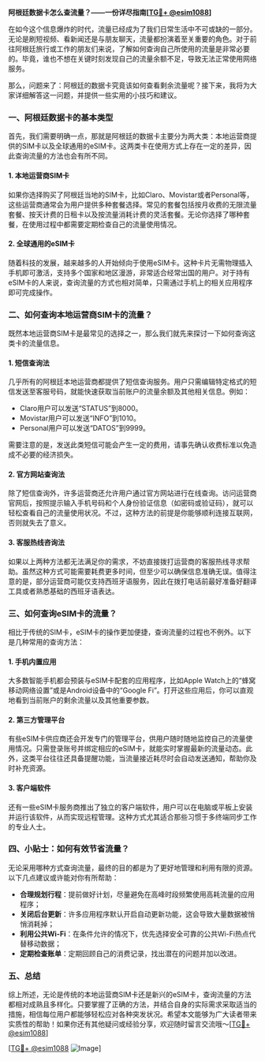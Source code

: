 **阿根廷数据卡怎么查流量？——一份详尽指南[[TG💪+ @esim1088](https://t.me/s/esim1088)]**

在如今这个信息爆炸的时代，流量已经成为了我们日常生活中不可或缺的一部分。无论是刷短视频、看新闻还是与朋友聊天，流量都扮演着至关重要的角色。对于前往阿根廷旅行或工作的朋友们来说，了解如何查询自己所使用的流量是非常必要的。毕竟，谁也不想在关键时刻发现自己的流量余额不足，导致无法正常使用网络服务。

那么，问题来了：阿根廷的数据卡究竟该如何查看剩余流量呢？接下来，我将为大家详细解答这一问题，并提供一些实用的小技巧和建议。

### 一、阿根廷数据卡的基本类型

首先，我们需要明确一点，那就是阿根廷的数据卡主要分为两大类：本地运营商提供的SIM卡以及全球通用的eSIM卡。这两类卡在使用方式上存在一定的差异，因此查询流量的方法也会有所不同。

#### 1. 本地运营商SIM卡

如果你选择购买了阿根廷当地的SIM卡，比如Claro、Movistar或者Personal等，这些运营商通常会为用户提供多种套餐选择。常见的套餐包括按月收费的无限流量套餐、按天计费的日租卡以及按流量消耗计费的灵活套餐。无论你选择了哪种套餐，在使用过程中都需要定期检查自己的流量使用情况。

#### 2. 全球通用的eSIM卡

随着科技的发展，越来越多的人开始倾向于使用eSIM卡。这种卡片无需物理插入手机即可激活，支持多个国家和地区漫游，非常适合经常出国的用户。对于持有eSIM卡的人来说，查询流量的方式也相对简单，只需通过手机上的相关应用程序即可完成操作。

### 二、如何查询本地运营商SIM卡的流量？

既然本地运营商SIM卡是最常见的选择之一，那么我们就先来探讨一下如何查询这类卡的流量信息。

#### 1. 短信查询法

几乎所有的阿根廷本地运营商都提供了短信查询服务。用户只需编辑特定格式的短信发送至客服号码，就能快速获取当前账户的流量余额及其他相关信息。例如：

- Claro用户可以发送“STATUS”到8000。
- Movistar用户可以发送“INFO”到1010。
- Personal用户可以发送“DATOS”到9999。

需要注意的是，发送此类短信可能会产生一定的费用，请事先确认收费标准以免造成不必要的经济损失。

#### 2. 官方网站查询法

除了短信查询外，许多运营商还允许用户通过官方网站进行在线查询。访问运营商官网后，按照提示输入手机号码和个人身份验证信息（如密码或验证码），就可以轻松查看自己的流量使用状况。不过，这种方法的前提是你能够顺利连接互联网，否则就失去了意义。

#### 3. 客服热线咨询法

如果以上两种方法都无法满足你的需求，不妨直接拨打运营商的客服热线寻求帮助。虽然这种方式可能需要耗费更多时间，但至少可以确保信息准确无误。值得注意的是，部分运营商可能仅支持西班牙语服务，因此在拨打电话前最好准备好翻译工具或者熟悉基础的西班牙语表达。

### 三、如何查询eSIM卡的流量？

相比于传统的SIM卡，eSIM卡的操作更加便捷，查询流量的过程也不例外。以下是几种常用的查询方法：

#### 1. 手机内置应用

大多数智能手机都会预装与eSIM卡配套的应用程序，比如Apple Watch上的“蜂窝移动网络设置”或是Android设备中的“Google Fi”。打开这些应用后，你可以直观地看到当前账户的剩余流量以及其他重要参数。

#### 2. 第三方管理平台

有些eSIM卡供应商还会开发专门的管理平台，供用户随时随地监控自己的流量使用情况。只需登录账号并绑定相应的eSIM卡，就能实时掌握最新的流量动态。此外，这类平台往往还具备提醒功能，当流量接近耗尽时会自动发送通知，帮助你及时补充资源。

#### 3. 客户端软件

还有一些eSIM卡服务商推出了独立的客户端软件，用户可以在电脑或平板上安装并运行该软件，从而实现远程管理。这种方式尤其适合那些习惯于多终端同步工作的专业人士。

### 四、小贴士：如何有效节省流量？

无论采用哪种方式查询流量，最终的目的都是为了更好地管理和利用有限的资源。以下几点建议或许能对你有所帮助：

- **合理规划行程**：提前做好计划，尽量避免在高峰时段频繁使用高耗流量的应用程序；
- **关闭后台更新**：许多应用程序默认开启自动更新功能，这会导致大量数据被悄悄消耗掉；
- **利用公共Wi-Fi**：在条件允许的情况下，优先选择安全可靠的公共Wi-Fi热点代替移动数据；
- **定期检查账单**：定期回顾自己的消费记录，找出潜在的问题并加以改进。

### 五、总结

综上所述，无论是传统的本地运营商SIM卡还是新兴的eSIM卡，查询流量的方法都相对成熟且多样化。只要掌握了正确的方法，并结合自身的实际需求采取适当的措施，相信每位用户都能够轻松应对各种突发状况。希望本文能够为广大读者带来实质性的帮助！如果你还有其他疑问或经验分享，欢迎随时留言交流哦～[[TG💪+ @esim1088](https://t.me/s/esim1088)]

[[TG💪+ @esim1088](https://t.me/s/esim1088) ![Image](https://i.postimg.cc/4NQfJmqS/Snipaste-2025-05-13-00-14-12.png)]